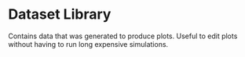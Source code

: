 Dataset Library
===============

Contains data that was generated to produce plots. Useful to edit plots without having to run long expensive simulations.